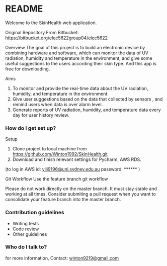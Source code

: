 # README #

Welcome to the SkinHealth web application.

Original Repository From Bitbucket: https://bitbucket.org/elec5622group04/elec5622

Overview
The goal of this project is to build an electronic device by combining hardware and software, which can monitor the data of UV radiation, humidity and temperature in the environment, and give some useful suggestions to the users according their skin type. And this app is free for downloading.

Aims   
1. To monitor and provide the real-time data about the UV radiation, humidity, and temperature in the environment.   
2. Give user suggestions based on the data that collected by sensors , and remind users when data is over alarm level.   
3. Generate reports of UV radiation, humidity, and temperature data every day for user history review.  

### How do I get set up? ###

Setup   
1. Clone project to local machine from https://github.com/Winton1992/SkinHealth.git
2. Download and finish relevant settings for Pycharm, AWS RDS.

(to log in AWS id: yili9196@uni.sydney.edu.au  password: ****** )

Git Workflow
Use the feature branch git workflow

Please do not work directly on the master branch. It must stay stable and working at all times. Consider submiting a pull request when you want to consolidate your feature branch into the master branch.

### Contribution guidelines ###

* Writing tests
* Code review
* Other guidelines

### Who do I talk to? ###

for more information, Contact: winton9219@gmail.com
